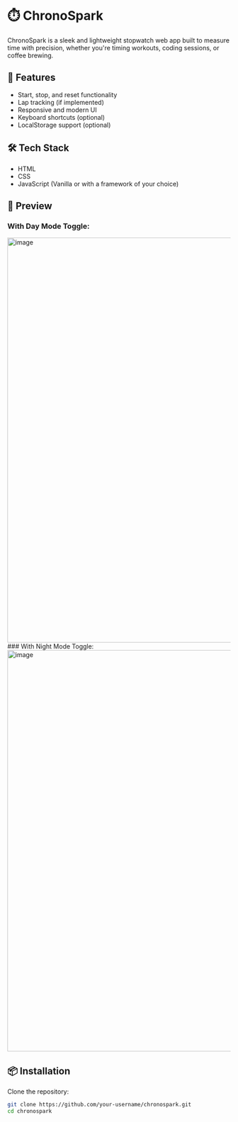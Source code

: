 # ⏱️ ChronoSpark

ChronoSpark is a sleek and lightweight stopwatch web app built to measure time with precision, whether you're timing workouts, coding sessions, or coffee brewing.

## 🚀 Features

- Start, stop, and reset functionality
- Lap tracking (if implemented)
- Responsive and modern UI
- Keyboard shortcuts (optional)
- LocalStorage support (optional)

## 🛠️ Tech Stack

- HTML
- CSS
- JavaScript (Vanilla or with a framework of your choice)

## 📸 Preview

  ### With Day Mode Toggle:
  <img width="1919" height="914" alt="image" src="https://github.com/user-attachments/assets/a20005ee-01ac-419d-aa09-d03a5df23fe5" />
  ### With Night Mode Toggle:
  <img width="1919" height="906" alt="image" src="https://github.com/user-attachments/assets/2066d15e-4caf-415b-b35b-3171b629cba5" />

      

## 📦 Installation

Clone the repository:

```bash
git clone https://github.com/your-username/chronospark.git
cd chronospark
